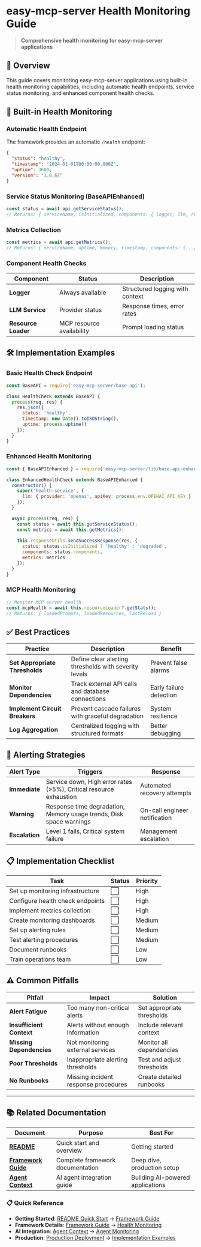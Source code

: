 # easy-mcp-server Health Monitoring Guide

> **Comprehensive health monitoring for easy-mcp-server applications**

## 🎯 **Overview**

This guide covers monitoring easy-mcp-server applications using built-in health monitoring capabilities, including automatic health endpoints, service status monitoring, and enhanced component health checks.

## 🏥 **Built-in Health Monitoring**

### Automatic Health Endpoint
The framework provides an automatic `/health` endpoint:

```json
{
  "status": "healthy",
  "timestamp": "2024-01-01T00:00:00.000Z",
  "uptime": 3600,
  "version": "1.0.67"
}
```

### Service Status Monitoring (BaseAPIEnhanced)
```javascript
const status = await api.getServiceStatus();
// Returns: { serviceName, isInitialized, components: { logger, llm, resourceLoader } }
```

### Metrics Collection
```javascript
const metrics = await api.getMetrics();
// Returns: { serviceName, uptime, memory, timestamp, components: {...} }
```

### Component Health Checks
| Component | Status | Description |
|-----------|--------|-------------|
| **Logger** | Always available | Structured logging with context |
| **LLM Service** | Provider status | Response times, error rates |
| **Resource Loader** | MCP resource availability | Prompt loading status |

## 🛠 **Implementation Examples**

### Basic Health Check Endpoint
```javascript
const BaseAPI = require('easy-mcp-server/base-api');

class HealthCheck extends BaseAPI {
  process(req, res) {
    res.json({
      status: 'healthy',
      timestamp: new Date().toISOString(),
      uptime: process.uptime()
    });
  }
}
```

### Enhanced Health Monitoring
```javascript
const { BaseAPIEnhanced } = require('easy-mcp-server/lib/base-api-enhanced');

class EnhancedHealthCheck extends BaseAPIEnhanced {
  constructor() {
    super('health-service', {
      llm: { provider: 'openai', apiKey: process.env.OPENAI_API_KEY }
    });
  }

  async process(req, res) {
    const status = await this.getServiceStatus();
    const metrics = await this.getMetrics();
    
    this.responseUtils.sendSuccessResponse(res, {
      status: status.isInitialized ? 'healthy' : 'degraded',
      components: status.components,
      metrics: metrics
    });
  }
}
```

### MCP Health Monitoring
```javascript
// Monitor MCP server health
const mcpHealth = await this.resourceLoader?.getStats();
// Returns: { loadedPrompts, loadedResources, lastReload }
```

## ✅ **Best Practices**

| Practice | Description | Benefit |
|----------|-------------|---------|
| **Set Appropriate Thresholds** | Define clear alerting thresholds with severity levels | Prevent false alarms |
| **Monitor Dependencies** | Track external API calls and database connections | Early failure detection |
| **Implement Circuit Breakers** | Prevent cascade failures with graceful degradation | System resilience |
| **Log Aggregation** | Centralized logging with structured formats | Better debugging |

## 🚨 **Alerting Strategies**

| Alert Type | Triggers | Response |
|------------|----------|----------|
| **Immediate** | Service down, High error rates (>5%), Critical resource exhaustion | Automated recovery attempts |
| **Warning** | Response time degradation, Memory usage trends, Disk space warnings | On-call engineer notification |
| **Escalation** | Level 1 fails, Critical system failure | Management escalation |

## 📋 **Implementation Checklist**

| Task | Status | Priority |
|------|--------|----------|
| Set up monitoring infrastructure | ⬜ | High |
| Configure health check endpoints | ⬜ | High |
| Implement metrics collection | ⬜ | High |
| Create monitoring dashboards | ⬜ | Medium |
| Set up alerting rules | ⬜ | Medium |
| Test alerting procedures | ⬜ | Medium |
| Document runbooks | ⬜ | Low |
| Train operations team | ⬜ | Low |

## ⚠️ **Common Pitfalls**

| Pitfall | Impact | Solution |
|---------|--------|----------|
| **Alert Fatigue** | Too many non-critical alerts | Set appropriate thresholds |
| **Insufficient Context** | Alerts without enough information | Include relevant context |
| **Missing Dependencies** | Not monitoring external services | Monitor all dependencies |
| **Poor Thresholds** | Inappropriate alerting thresholds | Test and adjust thresholds |
| **No Runbooks** | Missing incident response procedures | Create detailed runbooks |

---

## 📚 **Related Documentation**

| Document | Purpose | Best For |
|----------|---------|----------|
| **[README](README.md)** | Quick start and overview | Getting started |
| **[Framework Guide](easy-mcp-server.md)** | Complete framework documentation | Deep dive, production setup |
| **[Agent Context](Agent.md)** | AI agent integration guide | Building AI-powered applications |

### 📋 **Quick Reference**
- **Getting Started**: [README Quick Start](README.md#-quick-start) → [Framework Guide](easy-mcp-server.md)
- **Framework Details**: [Framework Guide](easy-mcp-server.md) → [Health Monitoring](#-built-in-health-monitoring)
- **AI Integration**: [Agent Context](Agent.md) → [Agent Monitoring](#-agent-monitoring)
- **Production**: [Production Deployment](easy-mcp-server.md#-production-deployment) → [Implementation Examples](#-implementation-examples)

